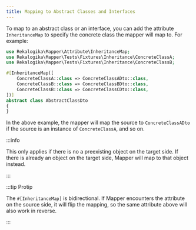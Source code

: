 ```yaml
---
title: Mapping to Abstract Classes and Interfaces
---
```


To map to an abstract class or an interface, you can add the attribute
`InheritanceMap` to specify the concrete class the mapper will map to. For
example:

```php
use Rekalogika\Mapper\Attribute\InheritanceMap;
use Rekalogika\Mapper\Tests\Fixtures\Inheritance\ConcreteClassA;
use Rekalogika\Mapper\Tests\Fixtures\Inheritance\ConcreteClassB;

#[InheritanceMap([
    ConcreteClassA::class => ConcreteClassADto::class,
    ConcreteClassB::class => ConcreteClassBDto::class,
    ConcreteClassB::class => ConcreteClassCDto::class,
])]
abstract class AbstractClassDto
{
}
```

In the above example, the mapper will map the source to `ConcreteClassADto` if
the source is an instance of `ConcreteClassA`, and so on.

:::info

This only applies if there is no a preexisting object on the target side. If
there is already an object on the target side, Mapper will map to that object
instead.

:::

:::tip Protip

The `#[InheritanceMap]` is bidirectional. If Mapper encounters the attribute on
the source side, it will flip the mapping, so the same attribute above will also
work in reverse.

:::